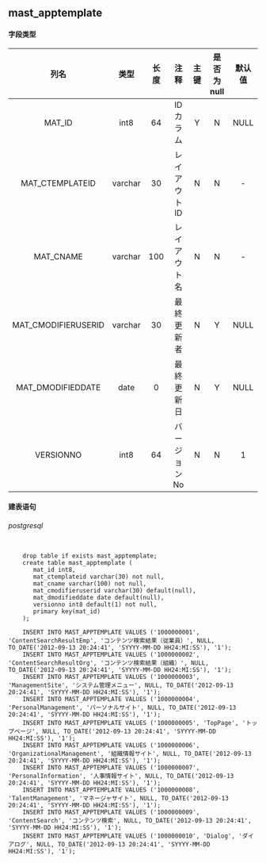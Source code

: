 ## mast_apptemplate

#### 字段类型

列名|类型|长度|注释|主键|是否为null|默认值
:---:|:---:|:---:|:---:|:---:|:---:|:---:
MAT_ID|int8|64|IDカラム|Y|N|NULL
MAT_CTEMPLATEID|varchar|30|レイアウトID|N|N|-
MAT_CNAME|varchar|100|レイアウト名|N|N|-
MAT_CMODIFIERUSERID|varchar|30|最終更新者|N|Y|NULL
MAT_DMODIFIEDDATE|date|0|最終更新日|N|Y|NULL
VERSIONNO|int8|64|バージョンNo|N|N|1

#### 建表语句
###### postgresql
```postgresql

    drop table if exists mast_apptemplate;
    create table mast_apptemplate (
       mat_id int8,
       mat_ctemplateid varchar(30) not null,
       mat_cname varchar(100) not null,
       mat_cmodifieruserid varchar(30) default(null),
       mat_dmodifieddate date default(null),
       versionno int8 default(1) not null,
       primary key(mat_id)
    );
  
    INSERT INTO MAST_APPTEMPLATE VALUES ('1000000001', 'ContentSearchResultEmp', 'コンテンツ検索結果（従業員）', NULL, TO_DATE('2012-09-13 20:24:41', 'SYYYY-MM-DD HH24:MI:SS'), '1');
    INSERT INTO MAST_APPTEMPLATE VALUES ('1000000002', 'ContentSearchResultOrg', 'コンテンツ検索結果（組織）', NULL, TO_DATE('2012-09-13 20:24:41', 'SYYYY-MM-DD HH24:MI:SS'), '1');
    INSERT INTO MAST_APPTEMPLATE VALUES ('1000000003', 'ManagementSite', 'システム管理メニュー', NULL, TO_DATE('2012-09-13 20:24:41', 'SYYYY-MM-DD HH24:MI:SS'), '1');
    INSERT INTO MAST_APPTEMPLATE VALUES ('1000000004', 'PersonalManagement', 'パーソナルサイト', NULL, TO_DATE('2012-09-13 20:24:41', 'SYYYY-MM-DD HH24:MI:SS'), '1');
    INSERT INTO MAST_APPTEMPLATE VALUES ('1000000005', 'TopPage', 'トップページ', NULL, TO_DATE('2012-09-13 20:24:41', 'SYYYY-MM-DD HH24:MI:SS'), '1');
    INSERT INTO MAST_APPTEMPLATE VALUES ('1000000006', 'OrganizationalManagement', '組織情報サイト', NULL, TO_DATE('2012-09-13 20:24:41', 'SYYYY-MM-DD HH24:MI:SS'), '1');
    INSERT INTO MAST_APPTEMPLATE VALUES ('1000000007', 'PersonalInformation', '人事情報サイト', NULL, TO_DATE('2012-09-13 20:24:41', 'SYYYY-MM-DD HH24:MI:SS'), '1');
    INSERT INTO MAST_APPTEMPLATE VALUES ('1000000008', 'TalentManagement', 'マネージャサイト', NULL, TO_DATE('2012-09-13 20:24:41', 'SYYYY-MM-DD HH24:MI:SS'), '1');
    INSERT INTO MAST_APPTEMPLATE VALUES ('1000000009', 'ContentSearch', 'コンテンツ検索', NULL, TO_DATE('2012-09-13 20:24:41', 'SYYYY-MM-DD HH24:MI:SS'), '1');
    INSERT INTO MAST_APPTEMPLATE VALUES ('1000000010', 'Dialog', 'ダイアログ', NULL, TO_DATE('2012-09-13 20:24:41', 'SYYYY-MM-DD HH24:MI:SS'), '1');

```

